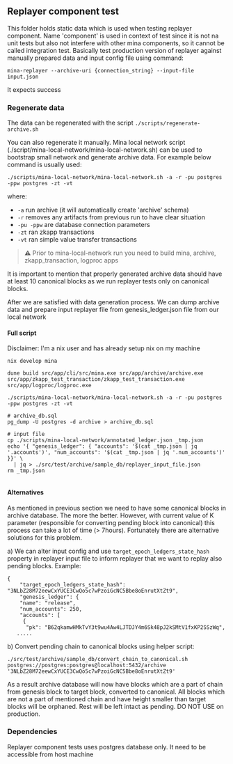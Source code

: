 ## Replayer component test

This folder holds static data which is used when testing replayer component.
Name 'component' is used in context of test since it is not na unit tests but
also not interfere with other mina components, so it cannot be called
integration test. Basically test production version of replayer against manually
prepared data and input config file using command:

```
mina-replayer --archive-uri {connection_string} --input-file input.json
```

It expects success

### Regenerate data

The data can be regenerated with the script `./scripts/regenerate-archive.sh`

You can also regenerate it manually. Mina local network script
(./script/mina-local-network/mina-local-network.sh) can be used to bootstrap
small network and generate archive data. For example below command is usually
used:

```
./scripts/mina-local-network/mina-local-network.sh -a -r -pu postgres -ppw postgres -zt -vt
```

where:

- `-a` run archive (it will automatically create 'archive' schema)
- `-r` removes any artifacts from previous run to have clear situation
- `-pu -ppw` are database connection parameters
- `-zt` ran zkapp transactions
- `-vt` ran simple value transfer transactions

> :warning: Prior to mina-local-network run you need to build mina, archive,
> zkapp_transaction, logproc apps

It is important to mention that properly generated archive data should have at
least 10 canonical blocks as we run replayer tests only on canonical blocks.

After we are satisfied with data generation process. We can dump archive data
and prepare input replayer file from genesis_ledger.json file from our local
network

#### Full script

Disclaimer: I'm a nix user and has already setup nix on my machine

```
nix develop mina

dune build src/app/cli/src/mina.exe src/app/archive/archive.exe src/app/zkapp_test_transaction/zkapp_test_transaction.exe src/app/logproc/logproc.exe

./scripts/mina-local-network/mina-local-network.sh -a -r -pu postgres -ppw postgres -zt -vt

# archive_db.sql
pg_dump -U postgres -d archive > archive_db.sql

# input file
cp ./scripts/mina-local-network/annotated_ledger.json _tmp.json
echo '{ "genesis_ledger": { "accounts": '$(cat _tmp.json | jq '.accounts')', "num_accounts": '$(cat _tmp.json | jq '.num_accounts')' }}' \
  | jq > ./src/test/archive/sample_db/replayer_input_file.json
rm _tmp.json


```

#### Alternatives

As mentioned in previous section we need to have some canonical blocks in
archive database. The more the better. However, with current value of K
parameter (responsible for converting pending block into canonical) this process
can take a lot of time (> 7hours). Fortunately there are alternative solutions
for this problem.

a) We can alter input config and use `target_epoch_ledgers_state_hash` property
in replayer input file to inform replayer that we want to replay also pending
blocks. Example:

```
{
    "target_epoch_ledgers_state_hash": "3NLbZ28M72eewCxYUCE3CwQo5c7wPzoiGcNC5Bbe8oEnrutXtZt9",
    "genesis_ledger": {
    "name": "release",
    "num_accounts": 250,
    "accounts": [
     {
      "pk": "B62qkamwHMkTvY3t9wu4Aw4LJTDJY4m6Sk48pJ2kSMtV1fxKP2SSzWq",
   .....

```

b) Convert pending chain to canonical blocks using helper script:

`./src/test/archive/sample_db/convert_chain_to_canonical.sh postgres://postgres:postgres@localhost:5432/archive '3NLbZ28M72eewCxYUCE3CwQo5c7wPzoiGcNC5Bbe8oEnrutXtZt9'`

As a result archive database will now have blocks which are a part of chain from
genesis block to target block, converted to canonical. All blocks which are not
a part of mentioned chain and have height smaller than target blocks will be
orphaned. Rest will be left intact as pending. DO NOT USE on production.

### Dependencies

Replayer component tests uses postgres database only. It need to be accessible
from host machine
